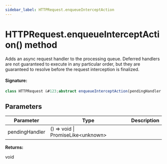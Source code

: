 ```yaml
---
sidebar_label: HTTPRequest.enqueueInterceptAction
---
```


# HTTPRequest.enqueueInterceptAction() method

Adds an async request handler to the processing queue. Deferred handlers are not guaranteed to execute in any particular order, but they are guaranteed to resolve before the request interception is finalized.

#### Signature:

```typescript
class HTTPRequest &#123;abstract enqueueInterceptAction(pendingHandler: () => void | PromiseLike<unknown>): void;&#125;
```

## Parameters

| Parameter      | Type                                        | Description |
| -------------- | ------------------------------------------- | ----------- |
| pendingHandler | () =&gt; void \| PromiseLike&lt;unknown&gt; |             |

**Returns:**

void

